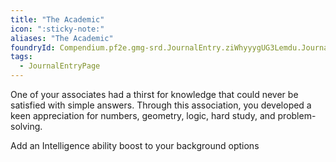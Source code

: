```yaml
---
title: "The Academic"
icon: ":sticky-note:"
aliases: "The Academic"
foundryId: Compendium.pf2e.gmg-srd.JournalEntry.ziWhyyygUG3Lemdu.JournalEntryPage.O418T31kfQJcOdIr
tags:
  - JournalEntryPage
---
```

One of your associates had a thirst for knowledge that could never be satisfied with simple answers. Through this association, you developed a keen appreciation for numbers, geometry, logic, hard study, and problem-solving.

Add an Intelligence ability boost to your background options